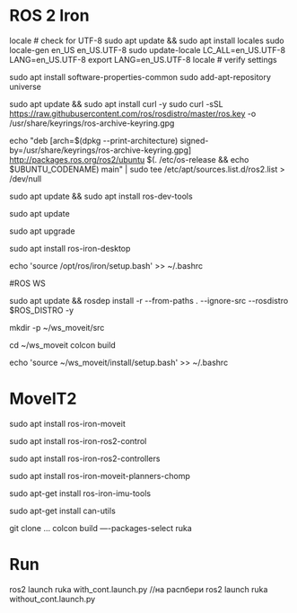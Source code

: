 # ROS 2 Iron

locale  # check for UTF-8
sudo apt update && sudo apt install locales
sudo locale-gen en_US en_US.UTF-8
sudo update-locale LC_ALL=en_US.UTF-8 LANG=en_US.UTF-8
export LANG=en_US.UTF-8
locale  # verify settings

sudo apt install software-properties-common
sudo add-apt-repository universe

sudo apt update && sudo apt install curl -y
sudo curl -sSL https://raw.githubusercontent.com/ros/rosdistro/master/ros.key -o /usr/share/keyrings/ros-archive-keyring.gpg

echo "deb [arch=$(dpkg --print-architecture) signed-by=/usr/share/keyrings/ros-archive-keyring.gpg] http://packages.ros.org/ros2/ubuntu $(. /etc/os-release && echo $UBUNTU_CODENAME) main" | sudo tee /etc/apt/sources.list.d/ros2.list > /dev/null

sudo apt update && sudo apt install ros-dev-tools

sudo apt update

sudo apt upgrade

sudo apt install ros-iron-desktop

echo 'source  /opt/ros/iron/setup.bash' >> ~/.bashrc

#ROS WS

sudo apt update && rosdep install -r --from-paths . --ignore-src --rosdistro $ROS_DISTRO -y

mkdir -p ~/ws_moveit/src

cd ~/ws_moveit
colcon build

echo 'source ~/ws_moveit/install/setup.bash' >> ~/.bashrc


# MoveIT2

sudo apt install ros-iron-moveit

sudo apt install ros-iron-ros2-control

sudo apt install ros-iron-ros2-controllers

sudo apt install ros-iron-moveit-planners-chomp

sudo apt-get install ros-iron-imu-tools

sudo apt-get install can-utils

git clone …
colcon build —-packages-select ruka

# Run

ros2 launch ruka with_cont.launch.py  //на распбери
ros2 launch ruka without_cont.launch.py 
